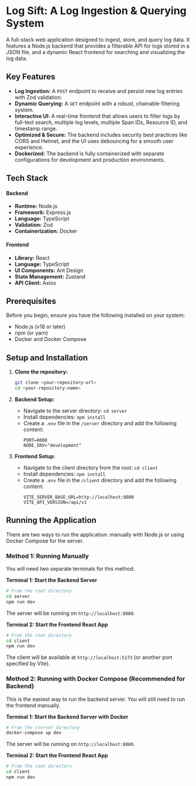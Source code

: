 # Log Sift: A Log Ingestion & Querying System

A full-stack web application designed to ingest, store, and query log data. It features a Node.js backend that provides a filterable API for logs stored in a JSON file, and a dynamic React frontend for searching and visualizing the log data.

## Key Features

- **Log Ingestion:** A `POST` endpoint to receive and persist new log entries with Zod validation.
- **Dynamic Querying:** A `GET` endpoint with a robust, chainable filtering system.
- **Interactive UI:** A real-time frontend that allows users to filter logs by full-text search, multiple log levels, multiple Span IDs, Resource ID, and timestamp range.
- **Optimized & Secure:** The backend includes security best practices like CORS and Helmet, and the UI uses debouncing for a smooth user experience.
- **Dockerized:** The backend is fully containerized with separate configurations for development and production environments.

## Tech Stack

#### **Backend**

- **Runtime:** Node.js
- **Framework:** Express.js
- **Language:** TypeScript
- **Validation:** Zod
- **Containerization:** Docker

#### **Frontend**

- **Library:** React
- **Language:** TypeScript
- **UI Components:** Ant Design
- **State Management:** Zustand
- **API Client:** Axios

## Prerequisites

Before you begin, ensure you have the following installed on your system:

- Node.js (v18 or later)
- npm (or yarn)
- Docker and Docker Compose

## Setup and Installation

1.  **Clone the repository:**

    ```bash
    git clone <your-repository-url>
    cd <your-repository-name>
    ```

2.  **Backend Setup:**

    - Navigate to the server directory: `cd server`
    - Install dependencies: `npm install`
    - Create a `.env` file in the `/server` directory and add the following content:
      ```env
      PORT=8080
      NODE_ENV="development"
      ```

3.  **Frontend Setup:**

    - Navigate to the client directory from the root: `cd client`
    - Install dependencies: `npm install`
    - Create a `.env` file in the `/client` directory and add the following content:
      ```env
      VITE_SERVER_BASE_URL=http://localhost:8080
      VITE_API_VERSION=/api/v1
      ```

## Running the Application

There are two ways to run the application: manually with Node.js or using Docker Compose for the server.

### Method 1: Running Manually

You will need two separate terminals for this method.

**Terminal 1: Start the Backend Server**

```bash
# From the root directory
cd server
npm run dev
```

The server will be running on `http://localhost:8080`.

**Terminal 2: Start the Frontend React App**

```bash
# From the root directory
cd client
npm run dev
```

The client will be available at `http://localhost:5173` (or another port specified by Vite).

### Method 2: Running with Docker Compose (Recommended for Backend)

This is the easiest way to run the backend server. You will still need to run the frontend manually.

**Terminal 1: Start the Backend Server with Docker**

```bash
# From the /server directory
docker-compose up dev
```

The server will be running on `http://localhost:8080`.

**Terminal 2: Start the Frontend React App**

```bash
# From the root directory
cd client
npm run dev
```

